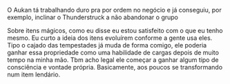 O Aukan tá trabalhando duro pra por ordem no negócio e já conseguiu, por exemplo, inclinar o Thunderstruck a não abandonar o grupo

Sobre itens mágicos, como eu disse eu estou satisfeito com o que eu tenho mesmo. Eu curto a ideia dos itens evoluírem conforme a gente usa eles. Tipo o cajado das tempestades já muda de forma comigo, ele poderia ganhar essa propriedade como uma habilidade de cargas depois de muito tempo na minha mão. Tbm acho legal ele começar a ganhar algum tipo de consciência e vontade própria. Basicamente, aos poucos se transformando num item lendário.